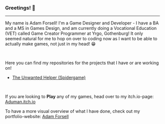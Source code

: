 ### Greetings! 👋
---
My name is Adam Forsell!
I'm a Game Designer and Developer - I have a BA and a MS in Games Design, and am currently doing a Vocational Education (VET) called Game Creator Programmer at Yrgo, Gothenburg!
It only seemed natural for me to hop on over to coding now as I want to be able to actually make games, not just in my head! 😁<p>&nbsp;</p>


Here you can find my repositories for the projects that I have or are working on! 
* [The Unwanted Helper (Spidergame)]()
<p>&nbsp;</p>


If you are looking to **Play** any of my games, head over to my itch.io-page:
[Aduman.itch.io](https://aduman.itch.io/)

To have a more visual overview of what I have done, check out my portfolio-website: [Adam Forsell](https://adamforsell.wordpress.com/)

<!--
**Addehman/Addehman** is a ✨ _special_ ✨ repository because its `README.md` (this file) appears on your GitHub profile.

Here are some ideas to get you started:

- 🔭 I’m currently working on ...
- 🌱 I’m currently learning ...
- 👯 I’m looking to collaborate on ...
- 🤔 I’m looking for help with ...
- 💬 Ask me about ...
- 📫 How to reach me: ...
- 😄 Pronouns: ...
- ⚡ Fun fact: ...
-->
